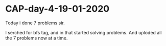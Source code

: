 # CAP-day-4-19-01-2020

Today i done 7 problems sir. 

I serched for bfs tag, and in that started solving problems. And uploded all the 7 problems now at a time.

